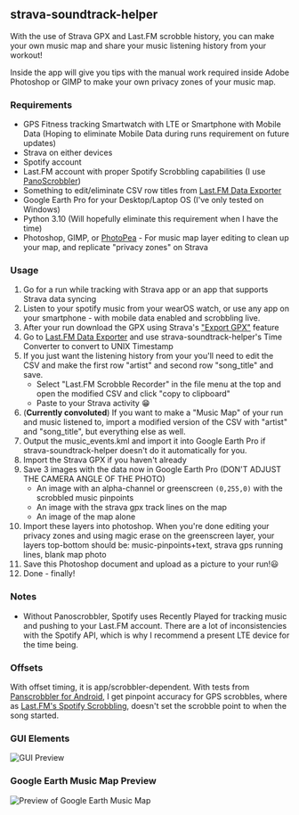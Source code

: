 ## strava-soundtrack-helper
With the use of Strava GPX and Last.FM scrobble history, you can make your own music map and share your music listening history from your workout!

Inside the app will give you tips with the manual work required inside Adobe Photoshop or GIMP to make your own privacy zones of your music map.

### Requirements
* GPS Fitness tracking Smartwatch with LTE or Smartphone with Mobile Data (Hoping to eliminate Mobile Data during runs requirement on future updates)
* Strava on either devices
* Spotify account
* Last.FM account with proper Spotify Scrobbling capabilities (I use [PanoScrobbler](https://play.google.com/store/apps/details?id=com.arn.scrobble&hl=en&gl=US))
* Something to edit/eliminate CSV row titles from [Last.FM Data Exporter](https://mainstream.ghan.nl/export.html)
* Google Earth Pro for your Desktop/Laptop OS (I've only tested on Windows)
* Python 3.10 (Will hopefully eliminate this requirement when I have the time)
* Photoshop, GIMP, or [PhotoPea](https://www.photopea.com/) - For music map layer editing to clean up your map, and replicate "privacy zones" on Strava

### Usage
1) Go for a run while tracking with Strava app or an app that supports Strava data syncing
2) Listen to your spotify music from your wearOS watch, or use any app on your smartphone - with mobile data enabled and scrobbling live.
3) After your run download the GPX using Strava's ["Export GPX"](https://support.strava.com/hc/en-us/articles/216918437-Exporting-your-Data-and-Bulk-Export#h_01GDP2JB35R4ECM0E6YAH316B9) feature
4) Go to [Last.FM Data Exporter](https://mainstream.ghan.nl/export.html) and use strava-soundtrack-helper's Time Converter to convert to UNIX Timestamp
5) If you just want the listening history from your you'll need to edit the CSV and make the first row "artist" and second row "song_title" and save.
   * Select "Last.FM Scrobble Recorder" in the file menu at the top and open the modified CSV and click "copy to clipboard"
   * Paste to your Strava activity 😁
8) (**Currently convoluted**) If you want to make a "Music Map" of your run and music listened to, import a modified version of the CSV with "artist" and "song_title", but everything
   else as well.
9) Output the music_events.kml and import it into Google Earth Pro if strava-soundtrack-helper doesn't do it automatically for you.
11) Import the Strava GPX if you haven't already
12) Save 3 images with the data now in Google Earth Pro (DON'T ADJUST THE CAMERA ANGLE OF THE PHOTO)
    * An image with an alpha-channel or greenscreen `(0,255,0)` with the scrobbled music pinpoints
    * An image with the strava gpx track lines on the map
    * An image of the map alone
13) Import these layers into photoshop. When you're done editing your privacy zones and using magic erase on the greenscreen layer,
    your layers top-bottom should be: music-pinpoints+text, strava gps running lines, blank map photo
14) Save this Photoshop document and upload as a picture to your run!😃
15) Done - finally!

### Notes
* Without Panoscrobbler, Spotify uses Recently Played for tracking music and pushing to your Last.FM account. There are a lot of inconsistencies with the
  Spotify API, which is why I recommend a present LTE device for the time being.

### Offsets
With offset timing, it is app/scrobbler-dependent. With tests from [Panscrobbler for Android](https://play.google.com/store/apps/details?id=com.arn.scrobble&hl=en&gl=US), I get pinpoint accuracy for GPS scrobbles, where as [Last.FM's Spotify Scrobbling](https://www.last.fm/settings/applications), doesn't set the scrobble point to when the song started.

### GUI Elements
![GUI Preview](https://i.imgur.com/bTU2TjO.png)

### Google Earth Music Map Preview
![Preview of Google Earth Music Map](https://i.imgur.com/cebEp8w.png)
